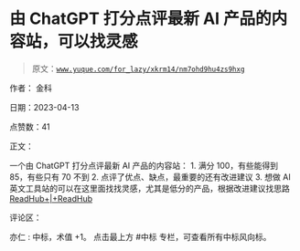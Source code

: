 # 由 ChatGPT 打分点评最新 AI 产品的内容站，可以找灵感

> 原文：[`www.yuque.com/for_lazy/xkrm14/nm7ohd9hu4zs9hxg`](https://www.yuque.com/for_lazy/xkrm14/nm7ohd9hu4zs9hxg)

作者： 金科

日期：2023-04-13

点赞数：41

正文：

一个由 ChatGPT 打分点评最新 AI 产品的内容站： 1\. 满分 100，有些能得到 85，有些只有 70 不到 2. 点评了优点、缺点，最重要的还有改进建议 3\. 想做 AI 英文工具站的可以在这里面找找灵感，尤其是低分的产品，根据改进建议找思路[ReadHub+|+ReadHub](https://readhub.ai)

评论区：

亦仁 : 中标，术值 +1。 点击最上方 #中标 专栏，可查看所有中标风向标。



